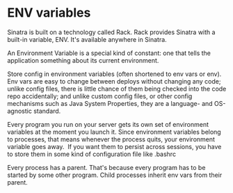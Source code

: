 # ENV variables
Sinatra is built on a technology called Rack. Rack provides Sinatra with a built-in variable, ENV. It's available anywhere in Sinatra.

An Environment Variable is a special kind of constant: one that tells the application something about its current environment.

Store config in environment variables (often shortened to env vars or env). Env vars are easy to change between deploys without changing any code; unlike config files, there is little chance of them being checked into the code repo accidentally; and unlike custom config files, or other config mechanisms such as Java System Properties, they are a language- and OS-agnostic standard.

Every program you run on your server gets its own set of environment variables at the moment you launch it. Since environment variables belong to processes, that means whenever the process quits, your environment variable goes away.  If you want them to persist across sessions, you have to store them in some kind of configuration file like .bashrc

Every process has a parent. That's because every program has to be started by some other program. Child processes inherit env vars from their parent.

